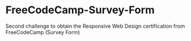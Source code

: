 # FreeCodeCamp-Survey-Form
Second challenge to obtain the Responsive Web Design certification from FreeCodeCamp (Survey Form)
